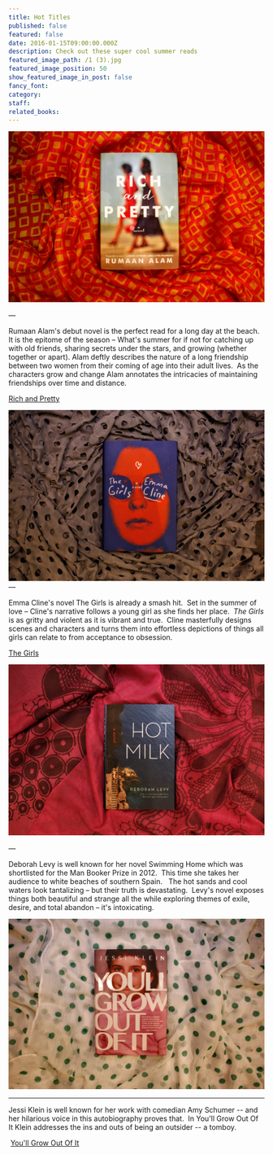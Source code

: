 ```yaml
---
title: Hot Titles
published: false
featured: false
date: 2016-01-15T09:00:00.000Z
description: Check out these super cool summer reads
featured_image_path: /1 (3).jpg
featured_image_position: 50
show_featured_image_in_post: false
fancy_font:
category:
staff:
related_books:
---
```



![](/uploads/versions/1-2---x----2184-1456x---.jpg)

—

Rumaan Alam's debut novel is the perfect read for a long day at the beach.&nbsp; It is the epitome of the season – What's summer for if not for catching up with old friends, sharing secrets under the stars, and growing (whether together or apart). Alam deftly describes the nature of a long friendship between two women from their coming of age into their adult lives.&nbsp; As the characters grow and change Alam annotates the intricacies of maintaining friendships over time and distance.&nbsp;

[Rich and Pretty](http://www.brooklinebooksmith-shop.com/book/9780062429933)

![](/uploads/versions/1-5---x----1937-1291x---.jpg)
<br>—

Emma Cline's novel The Girls is already a smash hit. &nbsp;Set in the summer of love – Cline's narrative follows a young girl as she finds her place.&nbsp; *The Girls* is as gritty and violent as it is vibrant and true.&nbsp; Cline masterfully designs scenes and characters and turns them into effortless depictions of things all girls can relate to from acceptance to obsession.

[The Girls](http://www.brooklinebooksmith-shop.com/book/9780812998603)

![](/uploads/versions/1-1---x----2026-1351x---.jpg)

—

Deborah Levy is well known for her novel Swimming Home which was shortlisted for the Man Booker Prize in 2012. &nbsp;This time she takes her audience to white beaches of southern Spain. &nbsp; The hot sands and cool waters look tantalizing – but their truth is devastating. &nbsp;Levy's novel exposes things both beautiful and strange all the while exploring themes of exile, desire, and total abandon – it's intoxicating.

![](/uploads/versions/1-4---x----4311-2874x---.jpg)

---

Jessi Klein is well known for her work with comedian Amy Schumer -- and her hilarious voice in this autobiography proves that.&nbsp; In You'll Grow Out Of It Klein addresses the ins and outs of being an outsider -- a tomboy.

&nbsp;[You'll Grow Out Of It](http://www.brooklinebooksmith-shop.com/book/9781455531189)